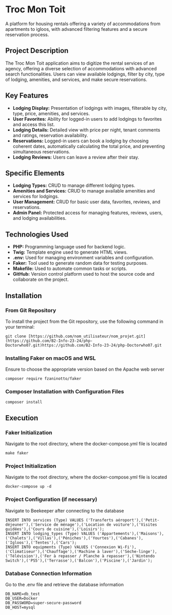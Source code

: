 # Troc Mon Toit

A platform for housing rentals offering a variety of accommodations from apartments to igloos, with advanced filtering features and a secure reservation process.

## Project Description

The Troc Mon Toit application aims to digitize the rental services of an agency, offering a diverse selection of accommodations with advanced search functionalities. Users can view available lodgings, filter by city, type of lodging, amenities, and services, and make secure reservations.

## Key Features

- **Lodging Display:** Presentation of lodgings with images, filterable by city, type, price, amenities, and services.
- **User Favorites:** Ability for logged-in users to add lodgings to favorites and access this list.
- **Lodging Details:** Detailed view with price per night, tenant comments and ratings, reservation availability.
- **Reservations:** Logged-in users can book a lodging by choosing coherent dates, automatically calculating the total price, and preventing simultaneous reservations.
- **Lodging Reviews:** Users can leave a review after their stay.

## Specific Elements

- **Lodging Types:** CRUD to manage different lodging types.
- **Amenities and Services:** CRUD to manage available amenities and services for lodgings.
- **User Management:** CRUD for basic user data, favorites, reviews, and reservations.
- **Admin Panel:** Protected access for managing features, reviews, users, and lodging availabilities.

## Technologies Used

- **PHP:** Programming language used for backend logic.
- **Twig:** Template engine used to generate HTML views.
- **.env:** Used for managing environment variables and configuration.
- **Faker:** Tool used to generate random data for testing purposes.
- **Makefile:** Used to automate common tasks or scripts.
- **GitHub:** Version control platform used to host the source code and collaborate on the project.

## Installation

### From Git Repository

To install the project from the Git repository, use the following command in your terminal:

```
git clone [https://github.com/nom_utilisateur/nom_projet.git](https://github.com/B2-Info-23-24/php-Doctorwho07.git)https://github.com/B2-Info-23-24/php-Doctorwho07.git
```

###  Installing Faker on macOS and WSL

Ensure to choose the appropriate version based on the Apache web server

```
composer require fzaninotto/faker
```

### Composer Installation with Configuration Files

```
composer install
```

##  Execution

###  Faker Initialization

Navigate to the root directory, where the docker-compose.yml file is located

```
make faker
```

###  Project Initialization

Navigate to the root directory, where the docker-compose.yml file is located

```
docker-compose up -d
```

###  Project Configuration (if necessary)

Navigate to Beekeeper after connecting to the database

```
INSERT INTO services (Type) VALUES ('Transferts aéroport'),('Petit-déjeuner'),('Service de ménage'),('Location de voiture'),('Visites guidées'),('Cours de cuisine'),('Loisirs');
INSERT INTO lodging_types (Type) VALUES ('Appartements'),('Maisons'),('Chalets'),('Villas'),('Péniches'),('Yourtes'),('Cabanes'),('Igloos'),('Tentes'),('Cars');
INSERT INTO equipments (Type) VALUES ('Connexion Wi-Fi'),('Climatiseur'),('Chauffage'),('Machine à laver'),('Sèche-linge'),('Télévision'),('Fer à repasser / Planche à repasser'),('Nintendo Switch'),('PS5'),('Terrasse'),('Balcon'),('Piscine'),('Jardin');
```

###  Database Connection Information

Go to the .env file and retrieve the database information

```
DB_NAME=db_test
DB_USER=Docker
DB_PASSWORD=super-secure-password
DB_HOST=mysql
```


